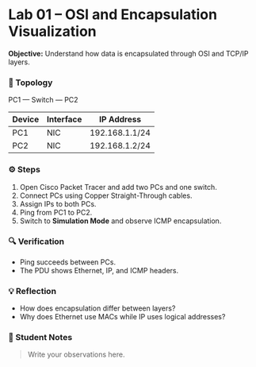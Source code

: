 # Lab 01 – OSI and Encapsulation Visualization

**Objective:** Understand how data is encapsulated through OSI and TCP/IP layers.

### 🧩 Topology
PC1 — Switch — PC2

| Device | Interface | IP Address |
|---------|------------|-------------|
| PC1 | NIC | 192.168.1.1/24 |
| PC2 | NIC | 192.168.1.2/24 |

### ⚙️ Steps
1. Open Cisco Packet Tracer and add two PCs and one switch.
2. Connect PCs using Copper Straight-Through cables.
3. Assign IPs to both PCs.
4. Ping from PC1 to PC2.
5. Switch to **Simulation Mode** and observe ICMP encapsulation.

### 🔍 Verification
- Ping succeeds between PCs.
- The PDU shows Ethernet, IP, and ICMP headers.

### 💡 Reflection
- How does encapsulation differ between layers?
- Why does Ethernet use MACs while IP uses logical addresses?

### 📝 Student Notes
> Write your observations here.